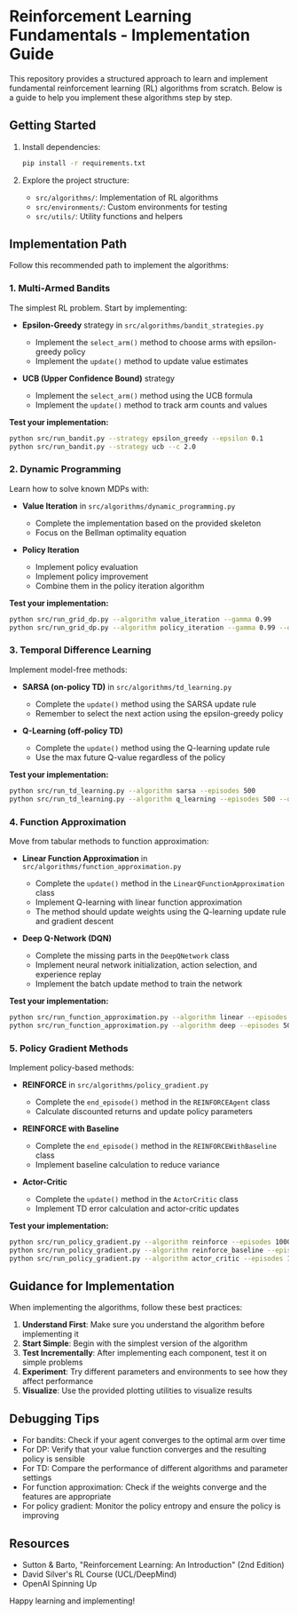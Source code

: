 # Reinforcement Learning Fundamentals - Implementation Guide

This repository provides a structured approach to learn and implement fundamental reinforcement learning (RL) algorithms from scratch. Below is a guide to help you implement these algorithms step by step.

## Getting Started

1. Install dependencies:
   ```bash
   pip install -r requirements.txt
   ```

2. Explore the project structure:
   - `src/algorithms/`: Implementation of RL algorithms
   - `src/environments/`: Custom environments for testing
   - `src/utils/`: Utility functions and helpers

## Implementation Path

Follow this recommended path to implement the algorithms:

### 1. Multi-Armed Bandits

The simplest RL problem. Start by implementing:

- **Epsilon-Greedy** strategy in `src/algorithms/bandit_strategies.py`
  - Implement the `select_arm()` method to choose arms with epsilon-greedy policy
  - Implement the `update()` method to update value estimates

- **UCB (Upper Confidence Bound)** strategy
  - Implement the `select_arm()` method using the UCB formula
  - Implement the `update()` method to track arm counts and values

**Test your implementation:**
```bash
python src/run_bandit.py --strategy epsilon_greedy --epsilon 0.1
python src/run_bandit.py --strategy ucb --c 2.0
```

### 2. Dynamic Programming

Learn how to solve known MDPs with:

- **Value Iteration** in `src/algorithms/dynamic_programming.py`
  - Complete the implementation based on the provided skeleton
  - Focus on the Bellman optimality equation

- **Policy Iteration**
  - Implement policy evaluation
  - Implement policy improvement
  - Combine them in the policy iteration algorithm

**Test your implementation:**
```bash
python src/run_grid_dp.py --algorithm value_iteration --gamma 0.99
python src/run_grid_dp.py --algorithm policy_iteration --gamma 0.99 --obstacles
```

### 3. Temporal Difference Learning

Implement model-free methods:

- **SARSA (on-policy TD)** in `src/algorithms/td_learning.py`
  - Complete the `update()` method using the SARSA update rule
  - Remember to select the next action using the epsilon-greedy policy

- **Q-Learning (off-policy TD)**
  - Complete the `update()` method using the Q-learning update rule
  - Use the max future Q-value regardless of the policy

**Test your implementation:**
```bash
python src/run_td_learning.py --algorithm sarsa --episodes 500
python src/run_td_learning.py --algorithm q_learning --episodes 500 --obstacles
```

### 4. Function Approximation

Move from tabular methods to function approximation:

- **Linear Function Approximation** in `src/algorithms/function_approximation.py`
  - Complete the `update()` method in the `LinearQFunctionApproximation` class
  - Implement Q-learning with linear function approximation
  - The method should update weights using the Q-learning update rule and gradient descent

- **Deep Q-Network (DQN)**
  - Complete the missing parts in the `DeepQNetwork` class
  - Implement neural network initialization, action selection, and experience replay
  - Implement the batch update method to train the network

**Test your implementation:**
```bash
python src/run_function_approximation.py --algorithm linear --episodes 500
python src/run_function_approximation.py --algorithm deep --episodes 500 --obstacles
```

### 5. Policy Gradient Methods

Implement policy-based methods:

- **REINFORCE** in `src/algorithms/policy_gradient.py`
  - Complete the `end_episode()` method in the `REINFORCEAgent` class
  - Calculate discounted returns and update policy parameters

- **REINFORCE with Baseline**
  - Complete the `end_episode()` method in the `REINFORCEWithBaseline` class
  - Implement baseline calculation to reduce variance

- **Actor-Critic**
  - Complete the `update()` method in the `ActorCritic` class
  - Implement TD error calculation and actor-critic updates

**Test your implementation:**
```bash
python src/run_policy_gradient.py --algorithm reinforce --episodes 1000
python src/run_policy_gradient.py --algorithm reinforce_baseline --episodes 1000
python src/run_policy_gradient.py --algorithm actor_critic --episodes 1000 --obstacles
```

## Guidance for Implementation

When implementing the algorithms, follow these best practices:

1. **Understand First**: Make sure you understand the algorithm before implementing it
2. **Start Simple**: Begin with the simplest version of the algorithm
3. **Test Incrementally**: After implementing each component, test it on simple problems
4. **Experiment**: Try different parameters and environments to see how they affect performance
5. **Visualize**: Use the provided plotting utilities to visualize results

## Debugging Tips

- For bandits: Check if your agent converges to the optimal arm over time
- For DP: Verify that your value function converges and the resulting policy is sensible
- For TD: Compare the performance of different algorithms and parameter settings
- For function approximation: Check if the weights converge and the features are appropriate
- For policy gradient: Monitor the policy entropy and ensure the policy is improving

## Resources

- Sutton & Barto, "Reinforcement Learning: An Introduction" (2nd Edition)
- David Silver's RL Course (UCL/DeepMind)
- OpenAI Spinning Up

Happy learning and implementing! 
